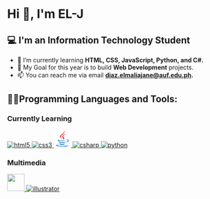 # Hi 👋, I'm EL-J
## 💻 I'm an Information Technology Student

- 🌱 I’m currently learning **HTML, CSS, JavaScript, Python, and C#.**
- 🔭 My Goal for this year is to build **Web Development** projects.
- 📫 You can reach me via email **diaz.elmaliajane@auf.edu.ph.**

## 👩‍💻Programming Languages and Tools:
### Currently Learning
<p align="left"> 
  <a href="https://www.w3.org/html/" target="_blank" rel="noreferrer"> <img src="https://vectorwiki.com/images/7Gvnx__html5.svg" alt="html5" width="40" height="40"/> 
  </a> 
  <a href="https://www.w3schools.com/css/" target="_blank" rel="noreferrer"> <img src="https://upload.wikimedia.org/wikipedia/commons/d/d5/CSS3_logo_and_wordmark.svg" alt="css3" width="40" height="40"/> 
  </a> 
  <a href="https://www.java.com" target="_blank" rel="noreferrer"> <img src="https://raw.githubusercontent.com/devicons/devicon/master/icons/java/java-original.svg" alt="java" width="40" height="40"/> 
  </a> 
  <a href="https://www.w3schools.com/cs/" target="_blank" rel="noreferrer"> <img src="https://vectorwiki.com/images/qsXFI__c.svg" alt="csharp"  width="40" height="40"/> 
  </a> 
  <a href="https://www.python.org" target="_blank" rel="noreferrer"> <img src="https://vectorwiki.com/images/6QLCw__python.svg" alt="python" width="40" height="40"/> 
  </a> 
</p>

### Multimedia
<p align="left"> 
  <a href="https://www.photoshop.com/en" target="_blank" rel="noreferrer"> <img src="https://vectorwiki.com/images/IqKa8__adobe-photoshop.svg" width="40" height="40"/> 
  </a> 
   <a href="https://www.adobe.com/in/products/illustrator.html" target="_blank" rel="noreferrer"> <img src="https://vectorwiki.com/images/gOzyY__adobe-illustrator-cc-icon.svg" alt="illustrator" width="40" height="40"/> 
   </a> 
  </p>


